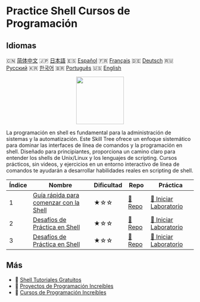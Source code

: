 # Practice Shell Cursos de Programación

## Idiomas

🇨🇳 [简体中文](README_zh.md) 🇯🇵 [日本語](README_ja.md) 🇪🇸 [Español](README_es.md) 🇫🇷 [Français](README_fr.md) 🇩🇪 [Deutsch](README_de.md) 🇷🇺 [Русский](README_ru.md) 🇰🇷 [한국어](README_ko.md) 🇧🇷 [Português](README_pt.md) 🇺🇸 [English](README.md) 

<div align="center">
<img width="128px" src="https://file.labex.io/path/FaVTnI4iqZP0.png">
</div>

La programación en shell es fundamental para la administración de sistemas y la automatización. Este Skill Tree ofrece un enfoque sistemático para dominar las interfaces de línea de comandos y la programación en shell. Diseñado para principiantes, proporciona un camino claro para entender los shells de Unix/Linux y los lenguajes de scripting. Cursos prácticos, sin videos, y ejercicios en un entorno interactivo de línea de comandos te ayudarán a desarrollar habilidades reales en scripting de shell.

|   Índice | Nombre                                                                                       | Dificultad   | Repo                                                               | Práctica                                                                        |
|----------|----------------------------------------------------------------------------------------------|--------------|--------------------------------------------------------------------|---------------------------------------------------------------------------------|
|        1 | [Guía rápida para comenzar con la Shell](https://labex.io/es/courses/quick-start-with-shell) | ★☆☆          | [🔗 Repo](https://github.com/labex-labs/quick-start-with-shell)    | [🚀 Iniciar Laboratorio](https://labex.io/es/courses/quick-start-with-shell)    |
|        2 | [Desafíos de Práctica en Shell](https://labex.io/es/courses/shell-practice-challenges)       | ★☆☆          | [🔗 Repo](https://github.com/labex-labs/shell-practice-challenges) | [🚀 Iniciar Laboratorio](https://labex.io/es/courses/shell-practice-challenges) |
|        3 | [Desafíos de Práctica en Shell](https://labex.io/es/courses/shell-practice-challenges)       | ★☆☆          | [🔗 Repo](https://github.com/labex-labs/shell-practice-challenges) | [🚀 Iniciar Laboratorio](https://labex.io/es/courses/shell-practice-challenges) |

## Más

- 🔗 [Shell Tutoriales Gratuitos](https://github.com/labex-labs/shell-free-tutorials)
- 🔗 [Proyectos de Programación Increíbles](https://github.com/labex-labs/awesome-programming-projects)
- 🔗 [Cursos de Programación Increíbles](https://github.com/labex-labs/awesome-programming-courses)

